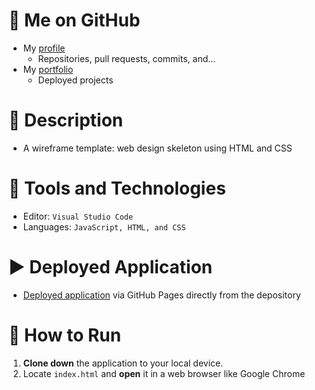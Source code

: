 # :link: Me on GitHub
* My [profile](https://github.com/ArsalanAtGH)
  * Repositories, pull requests, commits, and...
* My [portfolio](https://arsalanatgh.github.io)
  * Deployed projects

# :page_with_curl: Description
* A wireframe template: web design skeleton using HTML and CSS

# :nut_and_bolt: Tools and Technologies
* Editor: `Visual Studio Code`
* Languages: `JavaScript, HTML, and CSS`

# :arrow_forward: Deployed Application
* [Deployed application](https://arsalanatgh.github.io/1_BootcampAssign_Wireframe/) via GitHub Pages directly from the depository

# :wrench: How to Run
1. **Clone down** the application to your local device.
2. Locate `index.html` and **open** it in a web browser like Google Chrome